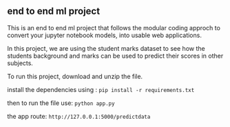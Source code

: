 ## end to end ml project

This is an end to end ml project that follows the modular coding approch to convert your jupyter notebook models, into usable web applications.

In this project, we are using the student marks dataset to see how the students background and marks can be used to predict their scores in other subjects.

To run this project, download and unzip the file. 


install the dependencies using :
`pip install -r requirements.txt`

then to run the file use:
`python app.py` 

the app route:  `http://127.0.0.1:5000/predictdata`
